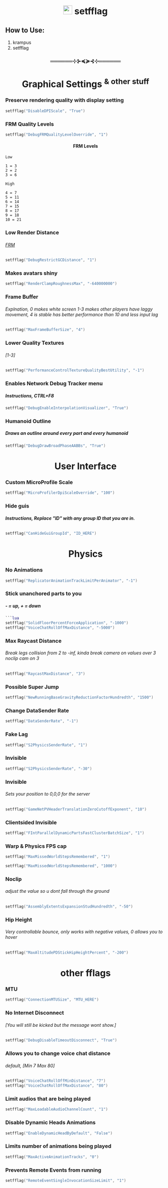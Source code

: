 <h1 align="center"><img src="/assets/images/shopitem.png" width="28"/> setfflag</h1>

## How to Use:
1. krampus
2. setfflag

<h3 align="center">══════⊹⊱≼≽⊰⊹══════</h3>

<h1 align="center">Graphical Settings <sup>& other stuff</sup></h1>

### Preserve rendering quality with display setting
```lua
setfflag("DisableDPIScale", "True")
```
### FRM Quality Levels
```lua
setfflag("DebugFRMQualityLevelOverride", "1")
```

<h4 align="center">FRM Levels</h4>

```
Low

1 = 3
2 = 2
3 = 6

High

4 = 7
5 = 11
6 = 14
7 = 15 
8 = 17
9 = 18
10 = 21
```

### Low Render Distance
###### [FRM](https://github.com/devstacking/Epic-Fast-Flags-List?tab=readme-ov-file#frm-levels)
```lua
setfflag("DebugRestrictGCDistance", "1")
```
### Makes avatars shiny 
```lua
setfflag("RenderClampRoughnessMax", "-640000000")
```
### Frame Buffer
###### Explnation, 0 makes white screen 1-3 makes other players have laggy movement, 4 is stable has better performance than 10 and less input lag
```lua
setfflag("MaxFrameBufferSize", "4")
```
### Lower Quality Textures 
###### *[1-3]*
```lua
setfflag("PerformanceControlTextureQualityBestUtility", "-1")
```
### Enables Network Debug Tracker menu
##### Instructions, CTRL+F8
```lua
setfflag("DebugEnableInterpolationVisualizer", "True")
```
### Humanoid Outline
##### Draws an outline around every part and every humanoid
```lua
setfflag("DebugDrawBroadPhaseAABBs", "True")
```
<h1 align="center">User Interface</h1>

### Custom MicroProfile Scale
```lua
setfflag("MicroProfilerDpiScaleOverride", "100")
```
### Hide guis
###### ***Instructions, Replace "ID" with any group ID that you are in.***
```lua
setfflag("CanHideGuiGroupId", "ID_HERE")
```

<h1 align="center">Physics</h1>

### No Animations
```lua
setfflag("ReplicatorAnimationTrackLimitPerAnimator", "-1")
```
### Stick unanchored parts to you
##### - = up, + = down
```lua
```lua
setfflag("SolidFloorPercentForceApplication", "-1000")
setfflag("VoiceChatRollOffMaxDistance", "-5000")
```
### Max Raycast Distance
###### Break legs collision from 2 to -inf, kinda break camera on values over 3 noclip cam on 3
```lua
setfflag("RaycastMaxDistance", "3")
```
### Possible Super Jump
```lua
setfflag("NewRunningBaseGravityReductionFactorHundredth", "1500")
```
### Change DataSender Rate
```lua
setfflag("DataSenderRate", "-1")
```
### Fake Lag
```lua
setfflag("S2PhysicsSenderRate", "1")
```
### Invisible
```lua
setfflag("S2PhysicsSenderRate", "-30")
```
### Invisible 
###### Sets your position to 0,0,0 for the server
```lua
setfflag("GameNetPVHeaderTranslationZeroCutoffExponent", "10")
```
### Clientsided Invisible
```lua
setfflag("FIntParallelDynamicPartsFastClusterBatchSize", "1")
```
### Warp & Physics FPS cap
```lua
setfflag("MaxMissedWorldStepsRemembered", "1")
```
```lua
setfflag("MaxMissedWorldStepsRemembered", "1000")
```
### Noclip
###### adjust the value so u dont fall through the ground
```lua
setfflag("AssemblyExtentsExpansionStudHundredth", "-50")
```
### Hip Height
###### Very controllable bounce, only works with negative values, 0 allows you to hover
```lua
setfflag("MaxAltitudePDStickHipHeightPercent", "-200")
```

<h1 align="center">other fflags</h1>

### MTU 
```lua
setfflag("ConnectionMTUSize", "MTU_HERE")
```
### No Internet Disconnect 
###### *[You will still be kicked but the message wont show.]*
```lua
setfflag("DebugDisableTimeoutDisconnect", "True")
```
### Allows you to change voice chat distance 
###### default, [Min 7 Max 80]
```lua
setfflag("VoiceChatRollOffMinDistance", "7")
setfflag("VoiceChatRollOffMaxDistance", "80")
```
### Limit audios that are being played
```lua
setfflag("MaxLoadableAudioChannelCount", "1")
```
### Disable Dynamic Heads Animations
```lua
setfflag("EnableDynamicHeadByDefault", "False")
```
### Limits number of animations being played
```lua
setfflag("MaxActiveAnimationTracks", "0")
```
### Prevents Remote Events from running
```lua
setfflag("RemoteEventSingleInvocationSizeLimit", "1")
```
